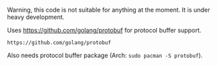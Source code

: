 Warning, this code is not suitable for anything at the moment. It is under heavy
development.

Uses https://github.com/golang/protobuf for protocol buffer support.

`https://github.com/golang/protobuf`

Also needs protocol buffer package (Arch: `sudo pacman -S protobuf`).
